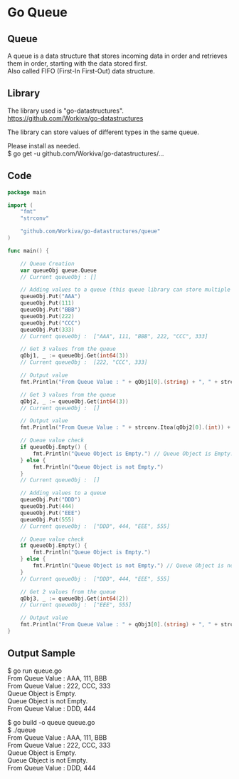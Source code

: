# Go Queue

## Queue
A queue is a data structure that stores incoming data in order and retrieves them in order, starting with the data stored first.  
Also called FIFO (First-In First-Out) data structure.  

## Library
The library used is "go-datastructures".  
https://github.com/Workiva/go-datastructures  

The library can store values of different types in the same queue.  

Please install as needed.  
$ go get -u github.com/Workiva/go-datastructures/...  

## Code
```Go
package main

import (
	"fmt"
	"strconv"

	"github.com/Workiva/go-datastructures/queue"
)

func main() {

	// Queue Creation
	var queueObj queue.Queue
	// Current queueObj : []

	// Adding values to a queue (this queue library can store multiple types)
	queueObj.Put("AAA")
	queueObj.Put(111)
	queueObj.Put("BBB")
	queueObj.Put(222)
	queueObj.Put("CCC")
	queueObj.Put(333)
	// Current queueObj :  ["AAA", 111, "BBB", 222, "CCC", 333]

	// Get 3 values from the queue
	qObj1, _ := queueObj.Get(int64(3))
	// Current queueObj :  [222, "CCC", 333]

	// Output value
	fmt.Println("From Queue Value : " + qObj1[0].(string) + ", " + strconv.Itoa(qObj1[1].(int)) + ", " + qObj1[2].(string)) // From Queue Value : AAA, 111, BBB

	// Get 3 values from the queue
	qObj2, _ := queueObj.Get(int64(3))
	// Current queueObj :  []

	// Output value
	fmt.Println("From Queue Value : " + strconv.Itoa(qObj2[0].(int)) + ", " + qObj2[1].(string) + ", " + strconv.Itoa(qObj2[2].(int))) // From Queue Value : 222, CCC, 333

	// Queue value check
	if queueObj.Empty() {
		fmt.Println("Queue Object is Empty.") // Queue Object is Empty.
	} else {
		fmt.Println("Queue Object is not Empty.")
	}
	// Current queueObj :  []

	// Adding values to a queue
	queueObj.Put("DDD")
	queueObj.Put(444)
	queueObj.Put("EEE")
	queueObj.Put(555)
	// Current queueObj :  ["DDD", 444, "EEE", 555]

	// Queue value check
	if queueObj.Empty() {
		fmt.Println("Queue Object is Empty.")
	} else {
		fmt.Println("Queue Object is not Empty.") // Queue Object is not Empty.
	}
	// Current queueObj :  ["DDD", 444, "EEE", 555]

	// Get 2 values from the queue
	qObj3, _ := queueObj.Get(int64(2))
	// Current queueObj :  ["EEE", 555]

	// Output value
	fmt.Println("From Queue Value : " + qObj3[0].(string) + ", " + strconv.Itoa(qObj3[1].(int))) // From Queue Value : DDD, 444
}
```

## Output Sample

$ go run queue.go  
From Queue Value : AAA, 111, BBB  
From Queue Value : 222, CCC, 333  
Queue Object is Empty.  
Queue Object is not Empty.  
From Queue Value : DDD, 444  

$ go build -o queue queue.go  
$ ./queue  
From Queue Value : AAA, 111, BBB  
From Queue Value : 222, CCC, 333  
Queue Object is Empty.  
Queue Object is not Empty.  
From Queue Value : DDD, 444  
